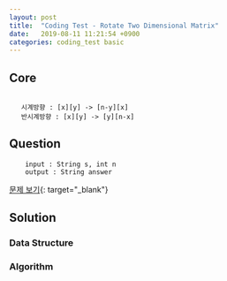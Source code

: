```yaml
---
layout: post
title:  "Coding Test - Rotate Two Dimensional Matrix"
date:   2019-08-11 11:21:54 +0900
categories: coding_test basic
---
```


## Core
```

   시계방향 : [x][y] -> [n-y][x]
   반시계방향 : [x][y] -> [y][n-x]

```

## Question

```
    input : String s, int n
    output : String answer
```

[문제 보기](https://programmers.co.kr/learn/courses/30/lessons/42578){: target="_blank"}

## Solution

### Data Structure

### Algorithm
